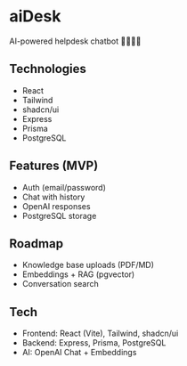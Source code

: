 # aiDesk
AI-powered helpdesk chatbot 🧙‍♂️🤖🤖

## Technologies
- React 
- Tailwind 
- shadcn/ui 
- Express 
- Prisma
- PostgreSQL

## Features (MVP)
- Auth (email/password)
- Chat with history
- OpenAI responses
- PostgreSQL storage

## Roadmap
- Knowledge base uploads (PDF/MD)
- Embeddings + RAG (pgvector)
- Conversation search

## Tech
- Frontend: React (Vite), Tailwind, shadcn/ui
- Backend: Express, Prisma, PostgreSQL
- AI: OpenAI Chat + Embeddings